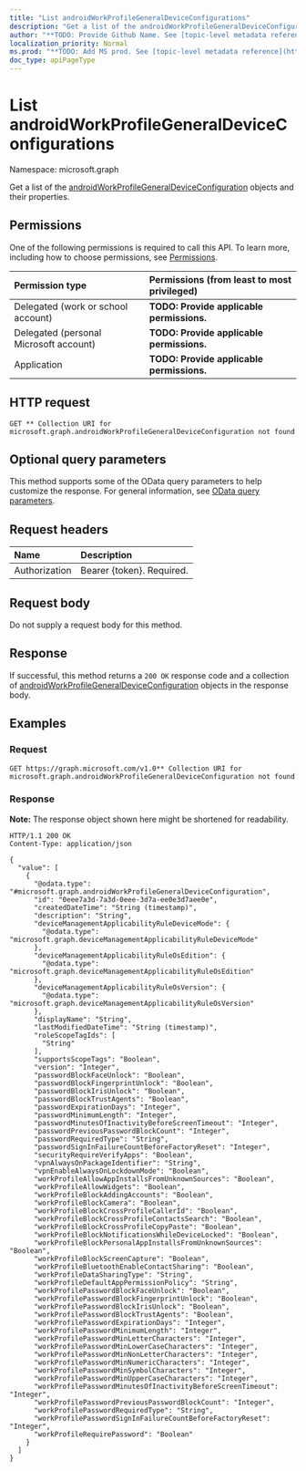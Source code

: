 ```yaml
---
title: "List androidWorkProfileGeneralDeviceConfigurations"
description: "Get a list of the androidWorkProfileGeneralDeviceConfiguration objects and their properties."
author: "**TODO: Provide Github Name. See [topic-level metadata reference](https://msgo.azurewebsites.net/add/document/guidelines/metadata.html#topic-level-metadata)**"
localization_priority: Normal
ms.prod: "**TODO: Add MS prod. See [topic-level metadata reference](https://msgo.azurewebsites.net/add/document/guidelines/metadata.html#topic-level-metadata)**"
doc_type: apiPageType
---
```


# List androidWorkProfileGeneralDeviceConfigurations
Namespace: microsoft.graph



Get a list of the [androidWorkProfileGeneralDeviceConfiguration](../resources/androidworkprofilegeneraldeviceconfiguration.md) objects and their properties.

## Permissions
One of the following permissions is required to call this API. To learn more, including how to choose permissions, see [Permissions](/graph/permissions-reference).

|Permission type|Permissions (from least to most privileged)|
|:---|:---|
|Delegated (work or school account)|**TODO: Provide applicable permissions.**|
|Delegated (personal Microsoft account)|**TODO: Provide applicable permissions.**|
|Application|**TODO: Provide applicable permissions.**|

## HTTP request

<!-- {
  "blockType": "ignored"
}
-->
``` http
GET ** Collection URI for microsoft.graph.androidWorkProfileGeneralDeviceConfiguration not found
```

## Optional query parameters
This method supports some of the OData query parameters to help customize the response. For general information, see [OData query parameters](/graph/query-parameters).

## Request headers
|Name|Description|
|:---|:---|
|Authorization|Bearer {token}. Required.|

## Request body
Do not supply a request body for this method.

## Response

If successful, this method returns a `200 OK` response code and a collection of [androidWorkProfileGeneralDeviceConfiguration](../resources/androidworkprofilegeneraldeviceconfiguration.md) objects in the response body.

## Examples

### Request
<!-- {
  "blockType": "request",
  "name": "list_androidworkprofilegeneraldeviceconfiguration"
}
-->
``` http
GET https://graph.microsoft.com/v1.0** Collection URI for microsoft.graph.androidWorkProfileGeneralDeviceConfiguration not found
```


### Response
**Note:** The response object shown here might be shortened for readability.
<!-- {
  "blockType": "response",
  "truncated": true,
  "@odata.type": "Collection(microsoft.graph.androidWorkProfileGeneralDeviceConfiguration)"
}
-->
``` http
HTTP/1.1 200 OK
Content-Type: application/json

{
  "value": [
    {
      "@odata.type": "#microsoft.graph.androidWorkProfileGeneralDeviceConfiguration",
      "id": "0eee7a3d-7a3d-0eee-3d7a-ee0e3d7aee0e",
      "createdDateTime": "String (timestamp)",
      "description": "String",
      "deviceManagementApplicabilityRuleDeviceMode": {
        "@odata.type": "microsoft.graph.deviceManagementApplicabilityRuleDeviceMode"
      },
      "deviceManagementApplicabilityRuleOsEdition": {
        "@odata.type": "microsoft.graph.deviceManagementApplicabilityRuleOsEdition"
      },
      "deviceManagementApplicabilityRuleOsVersion": {
        "@odata.type": "microsoft.graph.deviceManagementApplicabilityRuleOsVersion"
      },
      "displayName": "String",
      "lastModifiedDateTime": "String (timestamp)",
      "roleScopeTagIds": [
        "String"
      ],
      "supportsScopeTags": "Boolean",
      "version": "Integer",
      "passwordBlockFaceUnlock": "Boolean",
      "passwordBlockFingerprintUnlock": "Boolean",
      "passwordBlockIrisUnlock": "Boolean",
      "passwordBlockTrustAgents": "Boolean",
      "passwordExpirationDays": "Integer",
      "passwordMinimumLength": "Integer",
      "passwordMinutesOfInactivityBeforeScreenTimeout": "Integer",
      "passwordPreviousPasswordBlockCount": "Integer",
      "passwordRequiredType": "String",
      "passwordSignInFailureCountBeforeFactoryReset": "Integer",
      "securityRequireVerifyApps": "Boolean",
      "vpnAlwaysOnPackageIdentifier": "String",
      "vpnEnableAlwaysOnLockdownMode": "Boolean",
      "workProfileAllowAppInstallsFromUnknownSources": "Boolean",
      "workProfileAllowWidgets": "Boolean",
      "workProfileBlockAddingAccounts": "Boolean",
      "workProfileBlockCamera": "Boolean",
      "workProfileBlockCrossProfileCallerId": "Boolean",
      "workProfileBlockCrossProfileContactsSearch": "Boolean",
      "workProfileBlockCrossProfileCopyPaste": "Boolean",
      "workProfileBlockNotificationsWhileDeviceLocked": "Boolean",
      "workProfileBlockPersonalAppInstallsFromUnknownSources": "Boolean",
      "workProfileBlockScreenCapture": "Boolean",
      "workProfileBluetoothEnableContactSharing": "Boolean",
      "workProfileDataSharingType": "String",
      "workProfileDefaultAppPermissionPolicy": "String",
      "workProfilePasswordBlockFaceUnlock": "Boolean",
      "workProfilePasswordBlockFingerprintUnlock": "Boolean",
      "workProfilePasswordBlockIrisUnlock": "Boolean",
      "workProfilePasswordBlockTrustAgents": "Boolean",
      "workProfilePasswordExpirationDays": "Integer",
      "workProfilePasswordMinimumLength": "Integer",
      "workProfilePasswordMinLetterCharacters": "Integer",
      "workProfilePasswordMinLowerCaseCharacters": "Integer",
      "workProfilePasswordMinNonLetterCharacters": "Integer",
      "workProfilePasswordMinNumericCharacters": "Integer",
      "workProfilePasswordMinSymbolCharacters": "Integer",
      "workProfilePasswordMinUpperCaseCharacters": "Integer",
      "workProfilePasswordMinutesOfInactivityBeforeScreenTimeout": "Integer",
      "workProfilePasswordPreviousPasswordBlockCount": "Integer",
      "workProfilePasswordRequiredType": "String",
      "workProfilePasswordSignInFailureCountBeforeFactoryReset": "Integer",
      "workProfileRequirePassword": "Boolean"
    }
  ]
}
```

